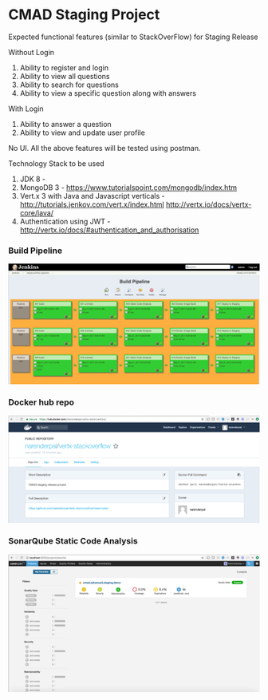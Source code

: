 # CMAD Staging Project

Expected functional features (similar to StackOverFlow) for Staging Release

Without Login
1. Ability to register and login
2. Ability to view all questions
3. Ability to search for questions
4. Ability to view a specific question along with answers

With Login
1. Ability to answer a question
2. Ability to view and update user profile

No UI. All the above features will be tested using postman.

Technology Stack to be used
1. JDK 8 - 
2. MongoDB 3 - https://www.tutorialspoint.com/mongodb/index.htm
3. Vert.x 3 with Java and Javascript verticals - http://tutorials.jenkov.com/vert.x/index.html  http://vertx.io/docs/vertx-core/java/
4. Authentication using JWT -  http://vertx.io/docs/#authentication_and_authorisation

### Build Pipeline
![Tech stack](/docs/screenshots/staging-build-pipeline.png)

### Docker hub repo
![Arch diag](/docs/screenshots/docker-hub-image.png)

### SonarQube Static Code Analysis
![gc_vm_instances diag](/docs/screenshots/sonar-qube-sca.png)

